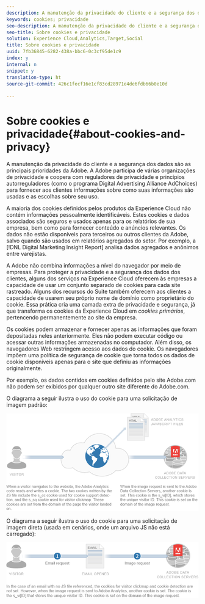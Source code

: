 ```yaml
---
description: A manutenção da privacidade do cliente e a segurança dos dados são as principais prioridades da Adobe. A Adobe participa de várias organizações de privacidade e coopera com reguladores de privacidade e princípios autorreguladores (como o programa Digital Advertising Alliance AdChoices) para fornecer aos clientes informações sobre como suas informações são usadas e as escolhas sobre seu uso.
keywords: cookies; privacidade
seo-description: A manutenção da privacidade do cliente e a segurança dos dados são as principais prioridades da Adobe. A Adobe participa de várias organizações de privacidade e coopera com reguladores de privacidade e princípios autorreguladores (como o programa Digital Advertising Alliance AdChoices) para fornecer aos clientes informações sobre como suas informações são usadas e as escolhas sobre seu uso.
seo-title: Sobre cookies e privacidade
solution: Experience Cloud,Analytics,Target,Social
title: Sobre cookies e privacidade
uuid: 7fb36845-6282-438a-bbc6-0c3cf95de1c9
index: y
internal: n
snippet: y
translation-type: ht
source-git-commit: 426c1fecf16e1cf83cd28971e4de6fdb66b0e10d

---
```



# Sobre cookies e privacidade{#about-cookies-and-privacy}

A manutenção da privacidade do cliente e a segurança dos dados são as principais prioridades da Adobe. A Adobe participa de várias organizações de privacidade e coopera com reguladores de privacidade e princípios autorreguladores (como o programa Digital Advertising Alliance AdChoices) para fornecer aos clientes informações sobre como suas informações são usadas e as escolhas sobre seu uso.

A maioria dos cookies definidos pelos produtos da Experience Cloud não contém informações pessoalmente identificáveis. Estes cookies e dados associados são seguros e usados apenas para os relatórios de sua empresa, bem como para fornecer conteúdo e anúncios relevantes. Os dados não estão disponíveis para terceiros ou outros clientes da Adobe, salvo quando são usados em relatórios agregados do setor. Por exemplo, a [!DNL Digital Marketing Insight Report] analisa dados agregados e anônimos entre varejistas.

A Adobe não combina informações a nível do navegador por meio de empresas. Para proteger a privacidade e a segurança dos dados dos clientes, alguns dos serviços na Experience Cloud oferecem às empresas a capacidade de usar um conjunto separado de cookies para cada site rastreado. Alguns dos recursos do Suite também oferecem aos clientes a capacidade de usarem seu próprio nome de domínio como proprietário do cookie. Essa prática cria uma camada extra de privacidade e segurança, já que transforma os cookies da Experience Cloud em *cookies primários*, pertencendo permanentemente ao site da empresa.

Os cookies podem armazenar e fornecer apenas as informações que foram depositadas neles anteriormente. Eles não podem executar código ou acessar outras informações armazenadas no computador. Além disso, os navegadores Web restringem acesso aos dados do cookie. Os navegadores impõem uma política de segurança de cookie que torna todos os dados de cookie disponíveis apenas para o site que definiu as informações originalmente.

Por exemplo, os dados contidos em cookies definidos pelo site Adobe.com não podem ser exibidos por qualquer outro site diferente do Adobe.com.

O diagrama a seguir ilustra o uso do cookie para uma solicitação de imagem padrão:

![](assets/CookiesProcessGraphic-01.png)

O diagrama a seguir ilustra o uso do cookie para uma solicitação de imagem direta (usada em cenários, onde um arquivo JS não está carregado):

![](assets/CookiesProcessGraphic2.png)

